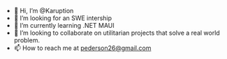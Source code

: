 - 👋 Hi, I’m @Karuption
- 👀 I’m looking for an SWE intership
- 🌱 I’m currently learning .NET MAUI
- 💞️ I’m looking to collaborate on utilitarian projects that solve a real world problem. 
- 📫 How to reach me at pederson26@gmail.com

<!---
Karuption/Karuption is a ✨ special ✨ repository because its `README.md` (this file) appears on your GitHub profile.
You can click the Preview link to take a look at your changes.
--->

